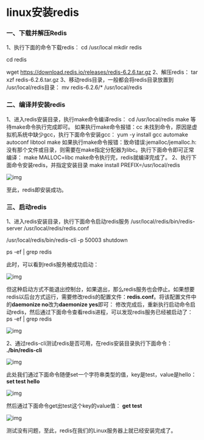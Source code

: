 # linux安装redis

### 一、下载并解压Redis

1、执行下面的命令下载redis：
 cd /usr/local
mkdir redis

cd redis

wget https://download.redis.io/releases/redis-6.2.6.tar.gz
2、解压redis：
tar xzf redis-6.2.6.tar.gz
3、移动redis目录，一般都会将redis目录放置到 /usr/local/redis目录：
mv redis-6.2.6/* /usr/local/redis
### 二、编译并安装redis
1、进入redis安装目录，执行make命令编译redis：
cd /usr/local/redis
make
等待make命令执行完成即可。
如果执行make命令报错：cc 未找到命令，原因是虚拟机系统中缺少gcc，执行下面命令安装gcc：
yum -y install gcc automake autoconf libtool make
如果执行make命令报错：致命错误:jemalloc/jemalloc.h: 没有那个文件或目录，则需要在make指定分配器为libc。执行下面命令即可正常编译：
make MALLOC=libc
make命令执行完，redis就编译完成了。
2、执行下面命令安装redis，并指定安装目录
make install PREFIX=/usr/local/redis

![img](https://pics5.baidu.com/feed/ac6eddc451da81cbdb8e52841f3c161f082431f7.jpeg@f_auto?token=8d4d4460e94651d1032a58f0b12af450)

至此，redis即安装成功。
### 三、启动redis
1、进入redis安装目录，执行下面命令启动redis服务
/usr/local/redis/bin/redis-server /usr/local/redis/redis.conf

/usr/local/redis/bin/redis-cli -p 50003 shutdown

ps -ef | grep redis

此时，可以看到redis服务被成功启动：

![img](https://pics7.baidu.com/feed/7e3e6709c93d70cfa0eb8e7db5861709baa12b14.jpeg@f_auto?token=ec485096d3962c19ebc8a85a409c1902)

但这种启动方式不能退出控制台，如果退出，那么redis服务也会停止。如果想要redis以后台方式运行，需要修改redis的配置文件：**redis.conf**。将该配置文件中的**daemonize no**改为**daemonize yes**即可：
修改完成后，重新执行启动命令启动redis，然后通过下面命令查看redis进程，可以发现redis服务已经被启动了：
ps -ef | grep redis

![img](https://pics3.baidu.com/feed/0ff41bd5ad6eddc4a81748b3768170f45366336e.jpeg@f_auto?token=4fcf5b31a848064cbd4c4edb94663690)

2、通过redis-cli测试redis是否可用，在redis安装目录执行下面命令：
**./bin/redis-cli**

![img](https://pics1.baidu.com/feed/9d82d158ccbf6c81f7fd06e6f264773c32fa405d.jpeg@f_auto?token=fa287ee6da1534013e341bd507c8dcf8)

此处我们通过下面命令随便set一个字符串类型的值，key是test，value是hello：
**set test hello**

![img](https://pics0.baidu.com/feed/58ee3d6d55fbb2fb3416c1040210e6ad4623dc4f.jpeg@f_auto?token=506d3d9abf57072fc2a3fc0d8aab348b)

然后通过下面命令get出test这个key的value值：
**get test**

![img](https://pics1.baidu.com/feed/060828381f30e924f9416e480152a80f1c95f742.jpeg@f_auto?token=c7d0a720658da69d1313b4573bd5cc77)

测试没有问题，至此，redis在我们的Linux服务器上就已经安装完成了。
